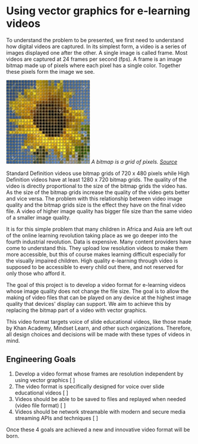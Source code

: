 # Using vector graphics for e-learning videos

To understand the problem to be presented, we first need to understand how digital videos are captured. In its simplest form, a video is a series of images displayed one after the other. A single image is called frame. Most videos are captured at 24 frames per second (fps). A frame is an image bitmap made up of pixels where each pixel has a single color. Together these pixels form the image we see.

![Pixels](assets/pixels.png) _A bitmap is a grid of pixels. [Source](https://www.123rf.com/photo_32803799_sunflower-pixelated-image-generated-texture.html)_

Standard Definition videos use bitmap grids of 720 x 480 pixels while High Definition videos have at least 1280 x 720 bitmap grids. The quality of the video is directly proportional to the size of the bitmap grids the video has. As the size of the bitmap grids increase the quality of the video gets better and vice versa. The problem with this relationship between video image quality and the bitmap grids size is the effect they have on the final video file. A video of higher image quality has bigger file size than the same video of a smaller image quality.

It is for this simple problem that many children in Africa and Asia are left out of the online learning revolution taking place as we go deeper into the fourth industrial revolution. Data is expensive. Many content providers have come to understand this. They upload low resolution videos to make them more accessible, but this of course makes learning difficult especially for the visually impaired children. High quality e-learning through video is supposed to be accessible to every child out there, and not reserved for only those who afford it.

The goal of this project is to develop a video format for e-learning videos whose image quality does not change the file size. The goal is to allow the making of video files that can be played on any device at the highest image quality that devices' display can support. We aim to achieve this by replacing the bitmap part of a video with vector graphics.

This video format targets voice of slide educational videos, like those made by Khan Academy, Mindset Learn, and other such organizations. Therefore, all design choices and decisions will be made with these types of videos in mind.

## Engineering Goals

1. Develop a video format whose frames are resolution independent by using vector graphics [ ]
2. The video format is specifically designed for voice over slide educational videos [ ]
3. Videos should be able to be saved to files and replayed when needed (video file format) [ ]
4. Videos should be network streamable with modern and secure media streaming APIs and techniques [ ]

Once these 4 goals are achieved a new and innovative video format will be born.
